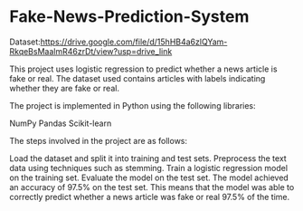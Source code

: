 # Fake-News-Prediction-System

Dataset:https://drive.google.com/file/d/15hHB4a6zlQYam-RkqeBsMaalmR46zrDt/view?usp=drive_link

This project uses logistic regression to predict whether a news article is fake or real. The dataset used contains articles with labels indicating whether they are fake or real.

The project is implemented in Python using the following libraries:

NumPy
Pandas
Scikit-learn

The steps involved in the project are as follows:

Load the dataset and split it into training and test sets.
Preprocess the text data using techniques such as stemming.
Train a logistic regression model on the training set.
Evaluate the model on the test set.
The model achieved an accuracy of 97.5% on the test set. This means that the model was able to correctly predict whether a news article was fake or real 97.5% of the time.
